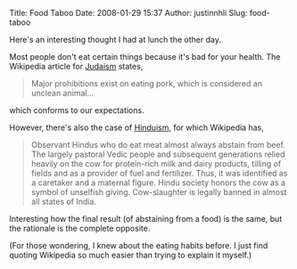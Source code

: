 Title: Food Taboo
Date: 2008-01-29 15:37
Author: justinnhli
Slug: food-taboo

Here's an interesting thought I had at lunch the other day.

Most people don't eat certain things because it's bad for your health.
The Wikipedia article for
[Judaism](http://en.wikipedia.org/wiki/Judaism#Dietary_laws:_Kashrut)
states,  

> Major prohibitions exist on eating pork, which is considered an
> unclean animal...
> </p>

which conforms to our expectations.

However, there's also the case of
[Hinduism](http://en.wikipedia.org/wiki/Hinduism#Ahimsa_and_vegetarianism),
for which Wikipedia has,  

> Observant Hindus who do eat meat almost always abstain from beef. The
> largely pastoral Vedic people and subsequent generations relied
> heavily on the cow for protein-rich milk and dairy products, tilling
> of fields and as a provider of fuel and fertilizer. Thus, it was
> identified as a caretaker and a maternal figure. Hindu society honors
> the cow as a symbol of unselfish giving. Cow-slaughter is legally
> banned in almost all states of India.
> </p>

Interesting how the final result (of abstaining from a food) is the
same, but the rationale is the complete opposite.

(For those wondering, I knew about the eating habits before. I just find
quoting Wikipedia so much easier than trying to explain it myself.)

